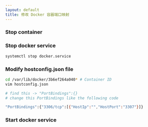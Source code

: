 ```yaml
---
layout: default
title: 修改 Docker 容器端口映射
---
```


### Stop container

### Stop docker service

```bash
systemctl stop docker.service
```

### Modify hostconfig.json file

```bash
cd /var/lib/docker/3b6ef264a040* # Container ID
vim hostconfig.json

# find this -> "PortBindings":{}
# change this PortBindings like the following code

"PortBindings":{"3306/tcp":[{"HostIp":"","HostPort":"3307"}]}

```

### Start docker service
